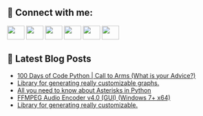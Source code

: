 ## 🔎 Connect with me:
[<img height="32" width="40" src="https://cdn.jsdelivr.net/npm/simple-icons@v5/icons/telegram.svg" />](https://t.me/bullbesh)
[<img height="32" width="40" src="https://cdn.jsdelivr.net/npm/simple-icons@v5/icons/vk.svg" />](https://vk.com/bullbesh)
[<img height="32" width="40" src="https://cdn.jsdelivr.net/npm/simple-icons@v5/icons/twitter.svg" />](https://twitter.com/bullbesh1)
[<img height="32" width="40" src="https://cdn.jsdelivr.net/npm/simple-icons@v5/icons/instagram.svg" />](https://www.instagram.com/bullbesh)
[<img height="32" width="40" src="https://cdn.jsdelivr.net/npm/simple-icons@v5/icons/reddit.svg" />](https://www.reddit.com/user/bullbesh)
[<img height="32" width="40" src="https://cdn.jsdelivr.net/npm/simple-icons@v5/icons/youtube.svg" />](https://www.youtube.com/channel/UCtfjRs6uzgq5mfm8S06WTcg)

## 📕 Latest Blog Posts
<!-- BLOG-POST-LIST:START -->
- [100 Days of Code Python | Call to Arms &lpar;What is your Advice?&rpar;](https://www.reddit.com/r/Python/comments/uxri5i/100_days_of_code_python_call_to_arms_what_is_your/)
- [Library for generating really customizable graphs.](https://www.reddit.com/r/Python/comments/uxr1lv/library_for_generating_really_customizable_graphs/)
- [All you need to know about Asterisks in Python](https://www.reddit.com/r/Python/comments/uxqpld/all_you_need_to_know_about_asterisks_in_python/)
- [FFMPEG Audio Encoder v4.0 &lpar;GUI&rpar; &lpar;Windows 7+ x64&rpar;](https://www.reddit.com/r/Python/comments/uxqkn3/ffmpeg_audio_encoder_v40_gui_windows_7_x64/)
- [Library for generating really customizable.](https://www.reddit.com/r/Python/comments/uxqfni/library_for_generating_really_customizable/)
<!-- BLOG-POST-LIST:END -->
